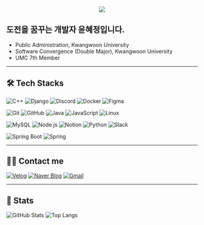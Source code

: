 <div align="center">
  <img src="https://capsule-render.vercel.app/api?type=waving&color=gradient&height=180&text=Have%20a%20Good%20Day!&animation=twinkling&fontColor=ffffff&fontSize=40" />
</div>

## 도전을 꿈꾸는 개발자 윤혜정입니다.

- Public Administration, Kwangwoon University  
- Software Convergence (Double Major), Kwangwoon University  
- UMC 7th Member  

---

## 🛠️ Tech Stacks

![C++](https://img.shields.io/badge/C%2B%2B-00599C?style=flat&logo=cplusplus&logoColor=white)
![Django](https://img.shields.io/badge/Django-092E20?style=flat&logo=django&logoColor=white)
![Discord](https://img.shields.io/badge/Discord-5865F2?style=flat&logo=discord&logoColor=white)
![Docker](https://img.shields.io/badge/Docker-2496ED?style=flat&logo=docker&logoColor=white)
![Figma](https://img.shields.io/badge/Figma-F24E1E?style=flat&logo=figma&logoColor=white)

![Git](https://img.shields.io/badge/Git-F05032?style=flat&logo=git&logoColor=white)
![GitHub](https://img.shields.io/badge/GitHub-181717?style=flat&logo=github&logoColor=white)
![Java](https://img.shields.io/badge/Java-007396?style=flat&logo=java&logoColor=white)
![JavaScript](https://img.shields.io/badge/JavaScript-F7DF1E?style=flat&logo=javascript&logoColor=white)
![Linux](https://img.shields.io/badge/Linux-FCC624?style=flat&logo=linux&logoColor=white)

![MySQL](https://img.shields.io/badge/MySQL-4479A1?style=flat&logo=mysql&logoColor=white)
![Node.js](https://img.shields.io/badge/Node.js-339933?style=flat&logo=nodedotjs&logoColor=white)
![Notion](https://img.shields.io/badge/Notion-000000?style=flat&logo=notion&logoColor=white)
![Python](https://img.shields.io/badge/Python-3776AB?style=flat&logo=python&logoColor=white)
![Slack](https://img.shields.io/badge/Slack-4A154B?style=flat&logo=slack&logoColor=white)

![Spring Boot](https://img.shields.io/badge/Spring%20Boot-6DB33F?style=flat&logo=springboot&logoColor=white)
![Spring](https://img.shields.io/badge/Spring-6DB33F?style=flat&logo=spring&logoColor=white)

---

## 🧑‍💻 Contact me

[![Velog](https://img.shields.io/badge/Velog-20C997?style=flat&logo=velog&logoColor=white)](https://velog.io/@hyejung9904)
[![Naver Blog](https://img.shields.io/badge/Naver-03C75A?style=flat&logo=naver&logoColor=white)](https://blog.naver.com/hyejung9904)
[![Gmail](https://img.shields.io/badge/Gmail-EA4335?style=flat&logo=gmail&logoColor=white)](mailto:hyejung9904@gmail.com)

---

## 🏅 Stats

![GitHub Stats](https://github-readme-stats.vercel.app/api?username=hjyoon99&custom_title=hjyoon99's%20GitHub%20Stats&bg_color=180,ffffff,eeeeee&title_color=000000&text_color=000000)
![Top Langs](https://github-readme-stats.vercel.app/api/top-langs/?username=hjyoon99&layout=compact&bg_color=180,ffffff,eeeeee&title_color=000000&text_color=000000)
